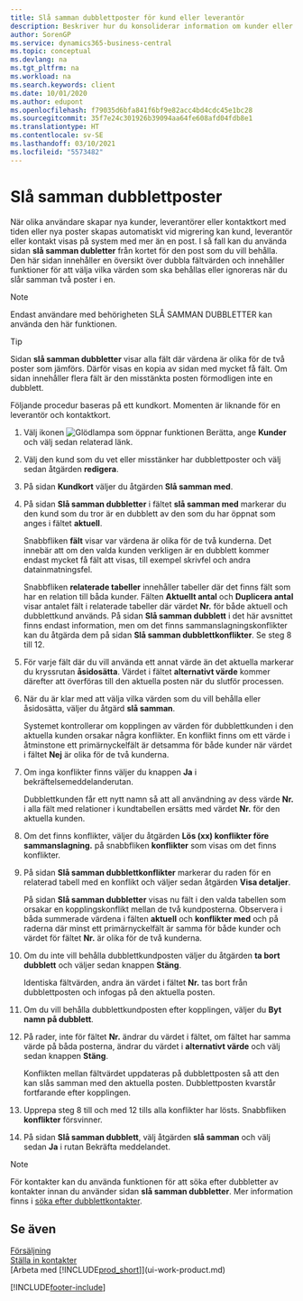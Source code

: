 ```yaml
---
title: Slå samman dubblettposter för kund eller leverantör
description: Beskriver hur du konsoliderar information om kunder eller leverantörer när du har transaktionsdubletter om några av dem.
author: SorenGP
ms.service: dynamics365-business-central
ms.topic: conceptual
ms.devlang: na
ms.tgt_pltfrm: na
ms.workload: na
ms.search.keywords: client
ms.date: 10/01/2020
ms.author: edupont
ms.openlocfilehash: f79035d6bfa841f6bf9e82acc4bd4cdc45e1bc28
ms.sourcegitcommit: 35f7e24c301926b39094aa64fe608afd04fdb8e1
ms.translationtype: HT
ms.contentlocale: sv-SE
ms.lasthandoff: 03/10/2021
ms.locfileid: "5573482"
---
```

# <a name="merge-duplicate-records"></a>Slå samman dubblettposter
När olika användare skapar nya kunder, leverantörer eller kontaktkort med tiden eller nya poster skapas automatiskt vid migrering kan kund, leverantör eller kontakt visas på system med mer än en post. I så fall kan du använda sidan **slå samman dubletter** från kortet för den post som du vill behålla. Den här sidan innehåller en översikt över dubbla fältvärden och innehåller funktioner för att välja vilka värden som ska behållas eller ignoreras när du slår samman två poster i en.

> [!NOTE]
> Endast användare med behörigheten SLÅ SAMMAN DUBBLETTER kan använda den här funktionen.

> [!TIP]
> Sidan **slå samman dubbletter** visar alla fält där värdena är olika för de två poster som jämförs. Därför visas en kopia av sidan med mycket få fält. Om sidan innehåller flera fält är den misstänkta posten förmodligen inte en dubblett.

Följande procedur baseras på ett kundkort. Momenten är liknande för en leverantör och kontaktkort.

1. Välj ikonen ![Glödlampa som öppnar funktionen Berätta](media/ui-search/search_small.png "Berätta vad du vill göra"), ange **Kunder** och välj sedan relaterad länk.
2. Välj den kund som du vet eller misstänker har dubblettposter och välj sedan åtgärden **redigera**.
3. På sidan **Kundkort** väljer du åtgärden **Slå samman med**.
4. På sidan **Slå samman dubbletter** i fältet **slå samman med** markerar du den kund som du tror är en dubblett av den som du har öppnat som anges i fältet **aktuell**.

    Snabbfliken **fält** visar var värdena är olika för de två kunderna. Det innebär att om den valda kunden verkligen är en dubblett kommer endast mycket få fält att visas, till exempel skrivfel och andra datainmatningsfel.

    Snabbfliken **relaterade tabeller** innehåller tabeller där det finns fält som har en relation till båda kunder. Fälten **Aktuellt antal** och **Duplicera antal** visar antalet fält i relaterade tabeller där värdet **Nr.** för både aktuell och dubblettkund används. På sidan **Slå samman dubblett** i det här avsnittet finns endast information, men om det finns sammanslagningskonflikter kan du åtgärda dem på sidan **Slå samman dubblettkonflikter**. Se steg 8 till 12.   

5. För varje fält där du vill använda ett annat värde än det aktuella markerar du kryssrutan **åsidosätta**. Värdet i fältet **alternativt värde** kommer därefter att överföras till den aktuella posten när du slutför processen.
6. När du är klar med att välja vilka värden som du vill behålla eller åsidosätta, väljer du åtgärd **slå samman**.

    Systemet kontrollerar om kopplingen av värden för dubblettkunden i den aktuella kunden orsakar några konflikter. En konflikt finns om ett värde i åtminstone ett primärnyckelfält är detsamma för både kunder när värdet i fältet **Nej** är olika för de två kunderna.

7. Om inga konflikter finns väljer du knappen **Ja** i bekräftelsemeddelanderutan.

    Dubblettkunden får ett nytt namn så att all användning av dess värde **Nr.** i alla fält med relationer i kundtabellen ersätts med värdet **Nr.** för den aktuella kunden.
8. Om det finns konflikter, väljer du åtgärden **Lös (xx) konflikter före sammanslagning.** på snabbfliken **konflikter** som visas om det finns konflikter.
9. På sidan **Slå samman dubblettkonflikter** markerar du raden för en relaterad tabell med en konflikt och väljer sedan åtgärden **Visa detaljer**.

    På sidan **Slå samman dubbletter** visas nu fält i den valda tabellen som orsakar en kopplingskonflikt mellan de två kundposterna. Observera i båda summerade värdena i fälten **aktuell** och **konflikter med** och på raderna där minst ett primärnyckelfält är samma för både kunder och värdet för fältet **Nr.** är olika för de två kunderna.   
10. Om du inte vill behålla dubblettkundposten väljer du åtgärden **ta bort dubblett** och väljer sedan knappen **Stäng**.

    Identiska fältvärden, andra än värdet i fältet **Nr.** tas bort från dubblettposten och infogas på den aktuella posten.
11. Om du vill behålla dubblettkundposten efter kopplingen, väljer du **Byt namn på dubblett**.
12. På rader, inte för fältet **Nr.** ändrar du värdet i fältet, om fältet har samma värde på båda posterna, ändrar du värdet i **alternativt värde** och välj sedan knappen **Stäng**.

    Konflikten mellan fältvärdet uppdateras på dubblettposten så att den kan slås samman med den aktuella posten. Dubblettposten kvarstår fortfarande efter kopplingen.
13. Upprepa steg 8 till och med 12 tills alla konflikter har lösts. Snabbfliken **konflikter** försvinner.
14. På sidan **Slå samman dubblett**, välj åtgärden **slå samman** och välj sedan **Ja** i rutan Bekräfta meddelandet.

> [!NOTE]
> För kontakter kan du använda funktionen för att söka efter dubbletter av kontakter innan du använder sidan **slå samman dubbletter**. Mer information finns i [söka efter dubblettkontakter](marketing-setup-contacts.md#searching-for-duplicate-contacts).

## <a name="see-also"></a>Se även
[Försäljning](sales-manage-sales.md)  
[Ställa in kontakter](marketing-setup-contacts.md)  
[Arbeta med [!INCLUDE[prod_short](includes/prod_short.md)]](ui-work-product.md)


[!INCLUDE[footer-include](includes/footer-banner.md)]